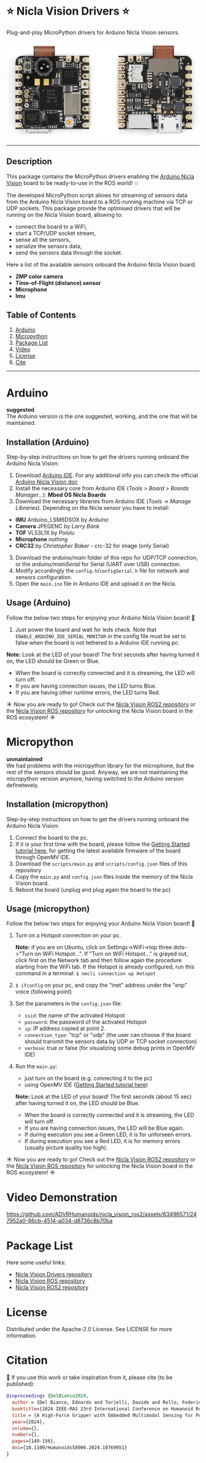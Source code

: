 # :star: Nicla Vision Drivers :star:
Plug-and-play MicroPython drivers for Arduino Nicla Vision sensors.

![Alt Text](assets/Nicla_Vision.png)

-------------------

## Description

This package contains the MicroPython drivers enabling the [Arduino Nicla Vision](https://docs.arduino.cc/hardware/nicla-vision/) board to be ready-to-use in the ROS world! :boom:

The developed MicroPython script allows for streaming of sensors data from the Arduino Nicla Vision board to a ROS-running machine via TCP or UDP sockets. 
This package provide the optimised drivers that will be running on the Nicla Vision board, allowing to:
- connect the board to a WiFi,
- start a TCP/UDP socket stream,
- sense all the sensors,
- serialize the sensors data,
- send the sensors data through the socket.

Here a list of the available sensors onboard the Arduino Nicla Vision board:
- **2MP color camera** 
- **Time-of-Flight (distance) sensor**  
- **Microphone**  
- **Imu**

## Table of Contents 
1. [Arduino](#arduino)
2. [Micropython](#micropython)
3. [Package List](#package-list)
4. [Video](#video-demonstration)
5. [License](#license)
6. [Cite](#citation)
   
-------------------
# Arduino
**suggested**  
The Arduino version is the one suggested, working, and the one that will be maintained. 

## Installation (Arduino)
Step-by-step instructions on how to get the drivers running onboard the Arduino Nicla Vision:

1. Download [Arduino IDE](https://www.arduino.cc/en/software). For any additional info you can check the official [Arduino Nicla Vision doc](https://docs.arduino.cc/hardware/nicla-vision/)
2. Install the necessary core from Arduino IDE (*Tools > Board > Boards Manager...*): **Mbed OS Nicla Boards**
2. Download the necessary libraries from Arduino IDE (*Tools -> Manage Libraries*). Depending on the Nicla sensor you have to install:
  - **IMU** Arduino_LSM6DSOX by *Arduino*
  - **Camera** JPEGENC by *Larry Bank*
  - **TOF** VL53L1X by *Pololu*
  - **Microphone** *nothing*
  - **CRC32** by *Christopher Baker* - crc-32 for image (only Serial)
3. Download the *arduino/main* folder of this repo for UDP/TCP connection, or the *arduino/mainSerial* for Serial (UART over USB) connection.
4. Modify accordingly the `config.h`/`configSerial.h` file for network and sensors configuration.
5. Open the ```main.ino``` file in Arduino IDE and upload it on the Nicla.

## Usage (Arduino)
Follow the below two steps for enjoying your Arduino Nicla Vision board! 🚀

1. Just power the board and wait for leds check. Note that ```ENABLE_ARDUINO_IDE_SERIAL_MONITOR``` in the config file must be set to false when the board is not tethered to a Arduino IDE running pc.
  
**Note:** Look at the LED of your board! The first seconds after having turned it on, the LED should be Green or Blue.
   - When the board is correctly connected and it is streaming, the LED will turn off.
   - If you are having connection issues, the LED turns Blue.
   - If you are having other runtime errors, the LED turns Red.

:sunny: Now you are ready to go!
Check out the [Nicla Vision ROS2 repository](https://github.com/ADVRHumanoids/nicla_vision_ros2.git) or the [Nicla Vision ROS repository](https://github.com/ADVRHumanoids/nicla_vision_ros.git) for unlocking the Nicla Vision board in the ROS ecosystem! :sunny:


# Micropython
**unmaintained**  
We had problems with the micropython library for the microphone, but the rest of the sensors should be good. 
Anyway, we are not maintaining the micropython version anymore, having switched to the Arduino version definetevely.

## Installation (micropython)
Step-by-step instructions on how to get the drivers running onboard the Arduino Nicla Vision:

1. Connect the board to the pc.
2. If it is your first time with the board, please follow the [Getting Started tutorial here](https://docs.arduino.cc/tutorials/nicla-vision/getting-started/), for getting the latest available firmware of the board through OpenMV IDE.
3. Download the `scripts/main.py` and `scripts/config.json` files of this repository 
4. Copy the `main.py` and `config.json` files ìnside the memory of the Nicla Vision board.
5. Reboot the board (unplug and plug again the board to the pc)

## Usage (micropython)
Follow the below two steps for enjoying your Arduino Nicla Vision board! 🚀

1. Turn on a Hotspot connection on your pc.
   
   **Note:** if you are on Ubuntu, click on Settings->WiFi->top three dots->"Turn on WiFi Hotspot...". If "Turn on WiFi Hotspot..." is grayed out, click first on the Network tab and then follow       again the procedure starting from the WiFi tab. If the Hotspot is already configured, run this command in a terminal: `$ nmcli connection up Hotspot`
   
2. `$ ifconfig` on your pc, and copy the "inet" address under the "enp" voice (following point)
3. Set the parameters in the `config.json` file:
   - `ssid`: the name of the activated Hotspot
   - `password`: the password of the activated Hotspot
   - `ip`: IP address copied at point 2.
   - `connection_type`: "tcp" or "udp" (the user can choose if the board should transmit the sensors data by UDP or TCP socket connection)
   - `verbose`: true or false (for visualizing some debug prints in OpenMV IDE) 
4. Run the `main.py`:
   - just turn on the board (e.g. connecting it to the pc)
   - using OpenMV IDE ([Getting Started tutorial here](https://docs.arduino.cc/tutorials/nicla-vision/getting-started/))
  
   **Note:** Look at the LED of your board! The first seconds (about 15 sec) after having turned it on, the LED should be Blue.
      - When the board is correctly connected and it is streaming, the LED will turn off.
      - If you are having connection issues, the LED will be Blue again.
      - If during execution you see a Green LED, it is for unforseen errors.
      - If during execution you see a Red LED, it is for memory errors (usually picture quality too high).

:sunny: Now you are ready to go!
Check out the [Nicla Vision ROS2 repository](https://github.com/ADVRHumanoids/nicla_vision_ros2.git) or the [Nicla Vision ROS repository](https://github.com/ADVRHumanoids/nicla_vision_ros.git) for unlocking the Nicla Vision board in the ROS ecosystem! :sunny:

# Video Demonstration

https://github.com/ADVRHumanoids/nicla_vision_ros2/assets/63496571/247952a0-86cb-4514-a034-d8736c8b70ba

# Package List
Here some useful links:

- [Nicla Vision Drivers repository](https://github.com/ADVRHumanoids/nicla_vision_drivers.git)
- [Nicla Vision ROS repository](https://github.com/ADVRHumanoids/nicla_vision_ros.git)
- [Nicla Vision ROS2 repository](https://github.com/ADVRHumanoids/nicla_vision_ros2.git)

# License
Distributed under the Apache-2.0 License. See LICENSE for more information.

# Citation 
:raised_hands: If you use this work or take inspiration from it, please cite (to be published):
```bibtex
@inproceedings {DelBianco2024,
  author = {Del Bianco, Edoardo and Torielli, Davide and Rollo, Federico and Gasperini, Damiano and Laurenzi, Arturo and Baccelliere, Lorenzo and Muratore, Luca and Roveri, Marco and Tsagarakis, Nikos G.},
  booktitle={2024 IEEE-RAS 23rd International Conference on Humanoid Robots (Humanoids)}, 
  title = {A High-Force Gripper with Embedded Multimodal Sensing for Powerful and Perception Driven Grasping},
  year={2024},
  volume={},
  number={},
  pages={149-156},
  doi={10.1109/Humanoids58906.2024.10769951}
}
```
